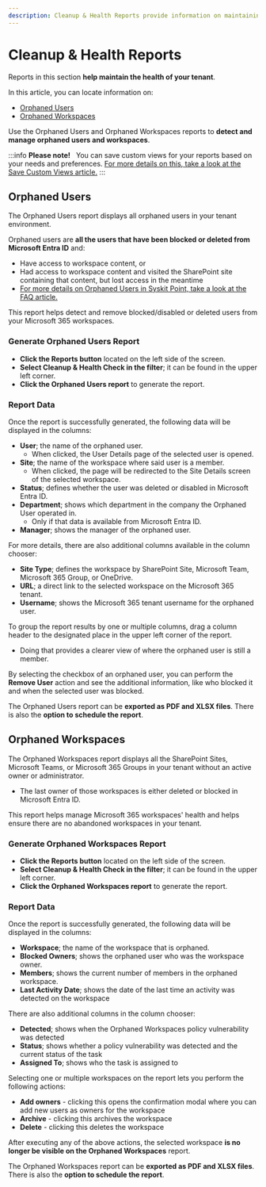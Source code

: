 ```yaml
---
description: Cleanup & Health Reports provide information on maintaining the health of your tenant. 
---
```


# Cleanup & Health Reports

Reports in this section **help maintain the health of your tenant**. 

In this article, you can locate information on:

* [Orphaned Users](#orphaned-users) 
* [Orphaned Workspaces](#orphaned-workspaces)


Use the Orphaned Users and Orphaned Workspaces reports to **detect and manage orphaned users and workspaces**.

:::info
**Please note!**  
You can save custom views for your reports based on your needs and preferences. [For more details on this, take a look at the Save Custom Views article.](../configuration/custom-views.md)
:::

## Orphaned Users

The Orphaned Users report displays all orphaned users in your tenant environment. 

Orphaned users are **all the users that have been blocked or deleted from Microsoft Entra ID** and:
* Have access to workspace content, or
* Had access to workspace content and visited the SharePoint site containing that content, but lost access in the meantime
* [For more details on Orphaned Users in Syskit Point, take a look at the FAQ article.](../faq/orphaned-users.md)

This report helps detect and remove blocked/disabled or deleted users from your Microsoft 365 workspaces.

### Generate Orphaned Users Report

* **Click the Reports button** located on the left side of the screen.
* **Select Cleanup & Health Check in the filter**; it can be found in the upper left corner.
* **Click the Orphaned Users report** to generate the report.


### Report Data

Once the report is successfully generated, the following data will be displayed in the columns:

* **User**; the name of the orphaned user. 
  * When clicked, the User Details page of the selected user is opened.
* **Site**; the name of the workspace where said user is a member. 
  * When clicked, the page will be redirected to the Site Details screen of the selected workspace.
* **Status**; defines whether the user was deleted or disabled in Microsoft Entra ID.
* **Department**; shows which department in the company the Orphaned User operated in. 
  * Only if that data is available from Microsoft Entra ID. 
* **Manager**; shows the manager of the orphaned user.

For more details, there are also additional columns available in the column chooser:

* **Site Type**; defines the workspace by SharePoint Site, Microsoft Team, Microsoft 365 Group, or OneDrive.
* **URL**; a direct link to the selected workspace on the Microsoft 365 tenant.
* **Username**; shows the Microsoft 365 tenant username for the orphaned user.

To group the report results by one or multiple columns, drag a column header to the designated place in the upper left corner of the report. 
* Doing that provides a clearer view of where the orphaned user is still a member.

By selecting the checkbox of an orphaned user, you can perform the **Remove User** action and see the additional information, like who blocked it and when the selected user was blocked.

The Orphaned Users report can be **exported as PDF and XLSX files**. There is also the **option to schedule the report**.

## Orphaned Workspaces

The Orphaned Workspaces report displays all the SharePoint Sites, Microsoft Teams, or Microsoft 365 Groups in your tenant without an active owner or administrator.

* The last owner of those workspaces is either deleted or blocked in Microsoft Entra ID. 

This report helps manage Microsoft 365 workspaces' health and helps ensure there are no abandoned workspaces in your tenant.


### Generate Orphaned Workspaces Report

* **Click the Reports button** located on the left side of the screen.
* **Select Cleanup & Health Check in the filter**; it can be found in the upper left corner.
* **Click the Orphaned Workspaces report** to generate the report.

### Report Data
Once the report is successfully generated, the following data will be displayed in the columns:

* **Workspace**; the name of the workspace that is orphaned.
* **Blocked Owners**; shows the orphaned user who was the workspace owner.
* **Members**; shows the current number of members in the orphaned workspace.
* **Last Activity Date**; shows the date of the last time an activity was detected on the workspace

There are also additional columns in the column chooser:

* **Detected**; shows when the Orphaned Workspaces policy vulnerability was detected
* **Status**; shows whether a policy vulnerability was detected and the current status of the task
* **Assigned To**; shows who the task is assigned to

Selecting one or multiple workspaces on the report lets you perform the following actions:
* **Add owners** - clicking this opens the confirmation modal where you can add new users as owners for the workspace
* **Archive** - clicking this archives the workspace
* **Delete** - clicking this deletes the workspace 
 

After executing any of the above actions, the selected workspace **is no longer be visible on the Orphaned Workspaces** report.

The Orphaned Workspaces report can be **exported as PDF and XLSX files**. There is also the **option to schedule the report**.

